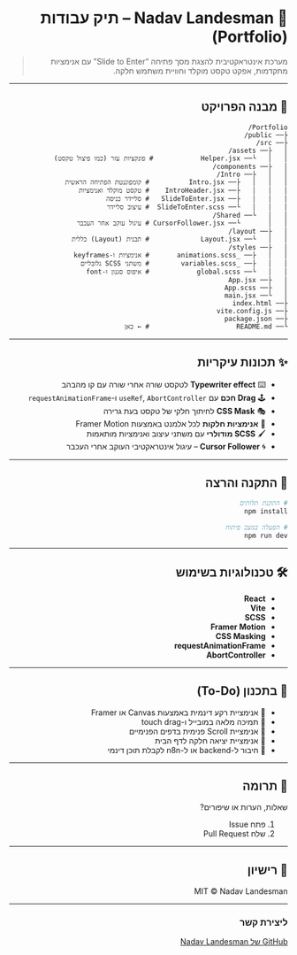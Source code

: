 <div dir="rtl">

# 🎨 Nadav Landesman – תיק עבודות (Portfolio)

> מערכת אינטראקטיבית להצגת מסך פתיחה “Slide to Enter” עם אנימציות מתקדמות, אפקט טקסט מוקלד וחוויית משתמש חלקה.

---

## 📂 מבנה הפרויקט

```
Portfolio/
├── public/
├── src/
│   ├── assets/
│   │   └── Helper.jsx            # פונקציות עזר (כמו פיצול טקסט)
│   ├── components/
│   │   ├── Intro/
│   │   │   ├── Intro.jsx          # קומפוננטת הפתיחה הראשית
│   │   │   ├── IntroHeader.jsx    # טקסט מוקלד ואנימציות
│   │   │   ├── SlideToEnter.jsx   # סליידר כניסה
│   │   │   └── SlideToEnter.scss  # עיצוב סליידר
│   │   └── Shared/
│   │       └── CursorFollower.jsx # עיגול עוקב אחר העכבר
│   ├── layout/
│   │   └── Layout.jsx             # תבנית (Layout) כללית
│   ├── styles/
│   │   ├── _animations.scss       # אנימציות ו-keyframes
│   │   ├── _variables.scss        # משתני SCSS גלובליים
│   │   └── global.scss            # איפוס סגנון ו-font
│   ├── App.jsx
│   ├── App.scss
│   └── main.jsx
├── index.html
├── vite.config.js
├── package.json
└── README.md                      # ← כאן
```

---

## ✨ תכונות עיקריות

- ⌨️ **Typewriter effect** לטקסט שורה אחרי שורה עם קו מהבהב
- 🕹️ **Drag חכם** עם `useRef`, `AbortController` ו-`requestAnimationFrame`
- 🎭 **CSS Mask** לחיתוך חלקי של טקסט בעת גרירה
- 🎥 **אנימציות חלקות** לכל אלמנט באמצעות Framer Motion
- 🖌️ **SCSS מודולרי** עם משתני עיצוב ואנימציות מותאמות
- 🌀 **Cursor Follower** – עיגול אינטראקטיבי העוקב אחרי העכבר

---

## 🚀 התקנה והרצה

```bash
# התקנת תלותים
npm install

# הפעלה במצב פיתוח
npm run dev
```

---

## 🛠️ טכנולוגיות בשימוש

- **React**
- **Vite**
- **SCSS**
- **Framer Motion**
- **CSS Masking**
- **requestAnimationFrame**
- **AbortController**

---

## 🔭 בתכנון (To-Do)

- 🌈 אנימציית רקע דינמית באמצעות Canvas או Framer
- 📱 תמיכה מלאה במובייל ו-touch drag
- 📜 אנימציית Scroll פנימית בדפים הפנימיים
- 🔄 אנימציית יציאה חלקה לדף הבית
- 🔌 חיבור ל-backend או ל-n8n לקבלת תוכן דינמי

---

## 🤝 תרומה

שאלות, הערות או שיפורים?

1. פתח Issue
2. שלח Pull Request

---

## 📄 רישיון

MIT © Nadav Landesman

---

### ליצירת קשר

[GitHub של Nadav Landesman](https://github.com/Landsmanadav)

</div>
